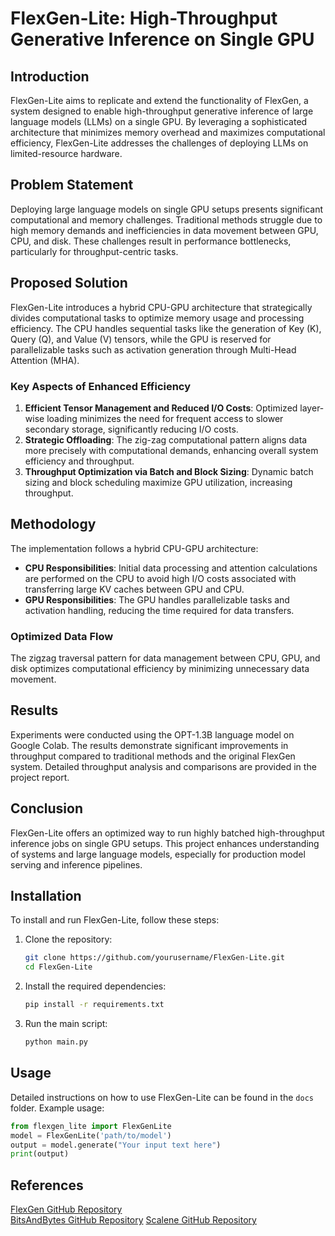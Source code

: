 # FlexGen-Lite: High-Throughput Generative Inference on Single GPU

## Introduction
FlexGen-Lite aims to replicate and extend the functionality of FlexGen, a system designed to enable high-throughput generative inference of large language models (LLMs) on a single GPU. By leveraging a sophisticated architecture that minimizes memory overhead and maximizes computational efficiency, FlexGen-Lite addresses the challenges of deploying LLMs on limited-resource hardware.

## Problem Statement
Deploying large language models on single GPU setups presents significant computational and memory challenges. Traditional methods struggle due to high memory demands and inefficiencies in data movement between GPU, CPU, and disk. These challenges result in performance bottlenecks, particularly for throughput-centric tasks.

## Proposed Solution
FlexGen-Lite introduces a hybrid CPU-GPU architecture that strategically divides computational tasks to optimize memory usage and processing efficiency. The CPU handles sequential tasks like the generation of Key (K), Query (Q), and Value (V) tensors, while the GPU is reserved for parallelizable tasks such as activation generation through Multi-Head Attention (MHA).

### Key Aspects of Enhanced Efficiency
1. **Efficient Tensor Management and Reduced I/O Costs**: Optimized layer-wise loading minimizes the need for frequent access to slower secondary storage, significantly reducing I/O costs.
2. **Strategic Offloading**: The zig-zag computational pattern aligns data more precisely with computational demands, enhancing overall system efficiency and throughput.
3. **Throughput Optimization via Batch and Block Sizing**: Dynamic batch sizing and block scheduling maximize GPU utilization, increasing throughput.

## Methodology
The implementation follows a hybrid CPU-GPU architecture:
- **CPU Responsibilities**: Initial data processing and attention calculations are performed on the CPU to avoid high I/O costs associated with transferring large KV caches between GPU and CPU.
- **GPU Responsibilities**: The GPU handles parallelizable tasks and activation handling, reducing the time required for data transfers.

### Optimized Data Flow
The zigzag traversal pattern for data management between CPU, GPU, and disk optimizes computational efficiency by minimizing unnecessary data movement.

## Results
Experiments were conducted using the OPT-1.3B language model on Google Colab. The results demonstrate significant improvements in throughput compared to traditional methods and the original FlexGen system. Detailed throughput analysis and comparisons are provided in the project report.

## Conclusion
FlexGen-Lite offers an optimized way to run highly batched high-throughput inference jobs on single GPU setups. This project enhances understanding of systems and large language models, especially for production model serving and inference pipelines.

## Installation
To install and run FlexGen-Lite, follow these steps:

1. Clone the repository:
    ```bash
    git clone https://github.com/yourusername/FlexGen-Lite.git
    cd FlexGen-Lite
    ```

2. Install the required dependencies:
    ```bash
    pip install -r requirements.txt
    ```

3. Run the main script:
    ```bash
    python main.py
    ```

## Usage
Detailed instructions on how to use FlexGen-Lite can be found in the `docs` folder. Example usage:
```python
from flexgen_lite import FlexGenLite
model = FlexGenLite('path/to/model')
output = model.generate("Your input text here")
print(output)
```

## References
[FlexGen GitHub Repository](https://github.com/FMInference/FlexGen)  
[BitsAndBytes GitHub Repository](https://github.com/TimDettmers/bitsandbytes)
[Scalene GitHub Repository](https://github.com/plasma-umass/scalene)

